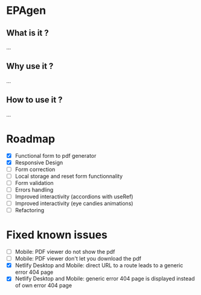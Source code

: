 # EPAgen

## What is it ?
...

## Why use it ?
...

## How to use it ?
...

# Roadmap
- [x] Functional form to pdf generator
- [x] Responsive Design
- [ ] Form correction
- [ ] Local storage and reset form functionnality
- [ ] Form validation
- [ ] Errors handling
- [ ] Improved interactivity (accordions with useRef)
- [ ] Improved interactivity (eye candies animations)
- [ ] Refactoring

# Fixed known issues
- [ ] Mobile: PDF viewer do not show the pdf
- [ ] Mobile: PDF viewer don't let you download the pdf
- [x] Netlify Desktop and Mobile: direct URL to a route leads to a generic error 404 page
- [x] Netlify Desktop and Mobile: generic error 404 page is displayed instead of own error 404 page